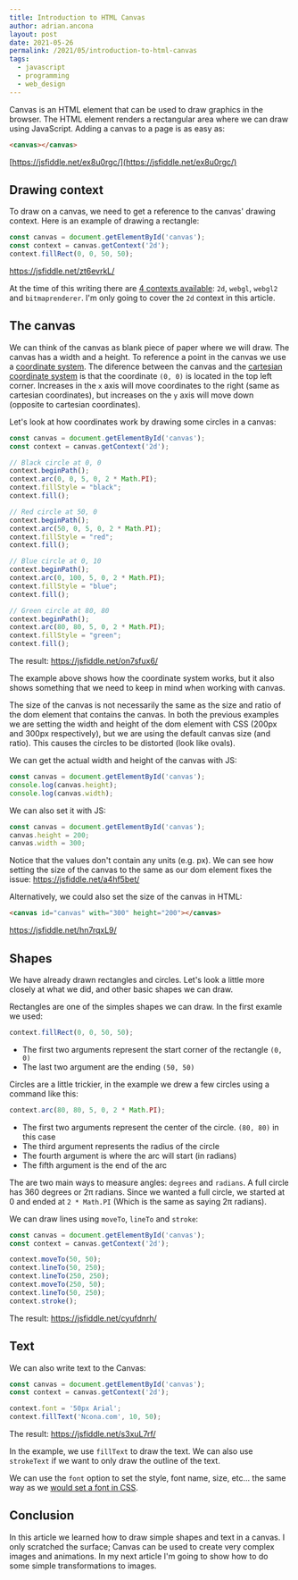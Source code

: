 ```yaml
---
title: Introduction to HTML Canvas
author: adrian.ancona
layout: post
date: 2021-05-26
permalink: /2021/05/introduction-to-html-canvas
tags:
  - javascript
  - programming
  - web_design
---
```


Canvas is an HTML element that can be used to draw graphics in the browser. The HTML element renders a rectangular area where we can draw using JavaScript. Adding a canvas to a page is as easy as:

```html
<canvas></canvas>
```

[https://jsfiddle.net/ex8u0rgc/](https://jsfiddle.net/ex8u0rgc/)

## Drawing context

To draw on a canvas, we need to get a reference to the canvas' drawing context. Here is an example of drawing a rectangle:

```js
const canvas = document.getElementById('canvas');
const context = canvas.getContext('2d');
context.fillRect(0, 0, 50, 50);
```

<!--more-->

https://jsfiddle.net/zt6evrkL/

At the time of this writing there are [4 contexts available](https://developer.mozilla.org/en-US/docs/Web/API/HTMLCanvasElement/getContext#parameters): `2d`, `webgl`, `webgl2` and `bitmaprenderer`. I'm only going to cover the `2d` context in this article.

## The canvas

We can think of the canvas as blank piece of paper where we will draw. The canvas has a width and a height. To reference a point in the canvas we use a [coordinate system](https://en.wikipedia.org/wiki/Cartesian_coordinate_system). The diference between the canvas and the [cartesian coordinate system](https://en.wikipedia.org/wiki/Cartesian_coordinate_system) is that the coordinate `(0, 0)` is located in the top left corner. Increases in the `x` axis will move coordinates to the right (same as cartesian coordinates), but increases on the `y` axis will move down (opposite to cartesian coordinates).

Let's look at how coordinates work by drawing some circles in a canvas:

```js
const canvas = document.getElementById('canvas');
const context = canvas.getContext('2d');

// Black circle at 0, 0
context.beginPath();
context.arc(0, 0, 5, 0, 2 * Math.PI);
context.fillStyle = "black";
context.fill();

// Red circle at 50, 0
context.beginPath();
context.arc(50, 0, 5, 0, 2 * Math.PI);
context.fillStyle = "red";
context.fill();

// Blue circle at 0, 10
context.beginPath();
context.arc(0, 100, 5, 0, 2 * Math.PI);
context.fillStyle = "blue";
context.fill();

// Green circle at 80, 80
context.beginPath();
context.arc(80, 80, 5, 0, 2 * Math.PI);
context.fillStyle = "green";
context.fill();
```

The result: https://jsfiddle.net/on7sfux6/

The example above shows how the coordinate system works, but it also shows something that we need to keep in mind when working with canvas.

The size of the canvas is not necessarily the same as the size and ratio of the dom element that contains the canvas. In both the previous examples we are setting the width and height of the dom element with CSS (200px and 300px respectively), but we are using the default canvas size (and ratio). This causes the circles to be distorted (look like ovals).

We can get the actual width and height of the canvas with JS:

```js
const canvas = document.getElementById('canvas');
console.log(canvas.height);
console.log(canvas.width);
```

We can also set it with JS:

```js
const canvas = document.getElementById('canvas');
canvas.height = 200;
canvas.width = 300;
```

Notice that the values don't contain any units (e.g. px). We can see how setting the size of the canvas to the same as our dom element fixes the issue: https://jsfiddle.net/a4hf5bet/

Alternatively, we could also set the size of the canvas in HTML:

```html
<canvas id="canvas" with="300" height="200"></canvas>
```

https://jsfiddle.net/hn7rqxL9/

## Shapes

We have already drawn rectangles and circles. Let's look a little more closely at what we did, and other basic shapes we can draw.

Rectangles are one of the simples shapes we can draw. In the first examle we used:

```js
context.fillRect(0, 0, 50, 50);
```

- The first two arguments represent the start corner of the rectangle `(0, 0)`
- The last two argument are the ending `(50, 50)`

Circles are a little trickier, in the example we drew a few circles using a command like this:

```js
context.arc(80, 80, 5, 0, 2 * Math.PI);
```

- The first two arguments represent the center of the circle. `(80, 80)` in this case
- The third argument represents the radius of the circle
- The fourth argument is where the arc will start (in radians)
- The fifth argument is the end of the arc

The are two main ways to measure angles: `degrees` and `radians`. A full circle has 360 degrees or 2π radians. Since we wanted a full circle, we started at 0 and ended at `2 * Math.PI` (Which is the same as saying 2π radians).

We can draw lines using `moveTo`, `lineTo` and `stroke`:

```js
const canvas = document.getElementById('canvas');
const context = canvas.getContext('2d');

context.moveTo(50, 50);
context.lineTo(50, 250);
context.lineTo(250, 250);
context.moveTo(250, 50);
context.lineTo(50, 250);
context.stroke();
```

The result: https://jsfiddle.net/cyufdnrh/

## Text

We can also write text to the Canvas:

```js
const canvas = document.getElementById('canvas');
const context = canvas.getContext('2d');

context.font = '50px Arial';
context.fillText('Ncona.com', 10, 50);
```

The result: https://jsfiddle.net/s3xuL7rf/

In the example, we use `fillText` to draw the text. We can also use `strokeText` if we want to only draw the outline of the text.

We can use the `font` option to set the style, font name, size, etc... the same way as we [would set a font in CSS](https://developer.mozilla.org/en-US/docs/Web/CSS/font).

## Conclusion

In this article we learned how to draw simple shapes and text in a canvas. I only scratched the surface; Canvas can be used to create very complex images and animations. In my next article I'm going to show how to do some simple transformations to images.
